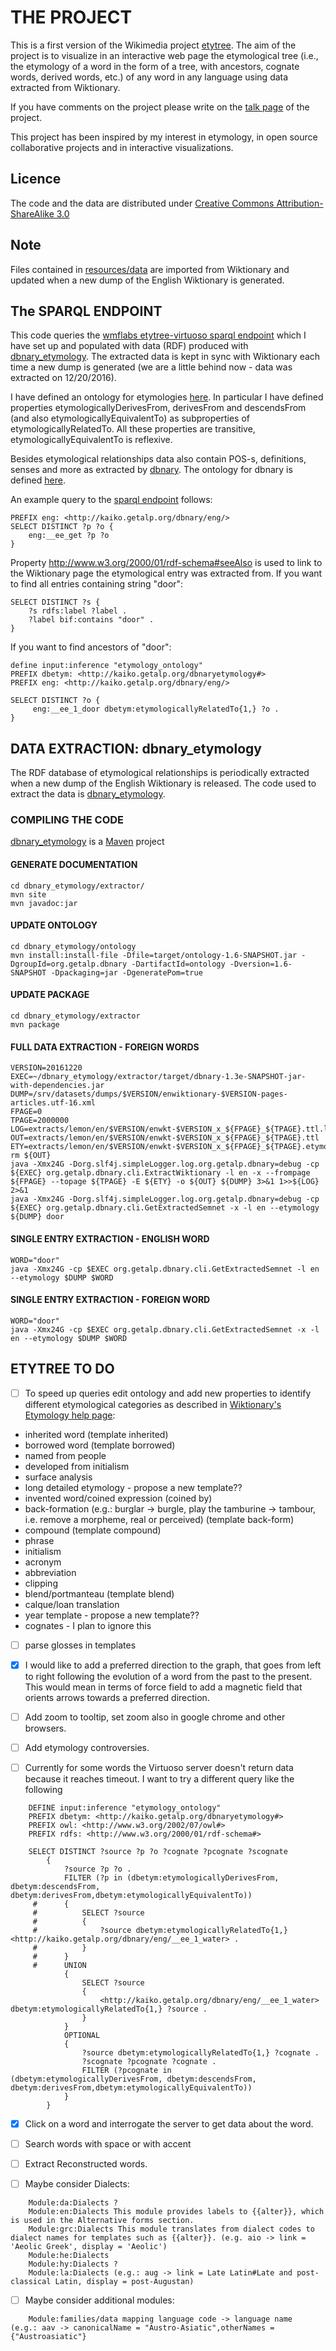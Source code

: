 # THE PROJECT

This is a first version of the Wikimedia project [etytree](https://meta.wikimedia.org/wiki/Grants:IEG/A_graphical_and_interactive_etymology_dictionary_based_on_Wiktionary). The aim of the project is to visualize in an interactive web page the etymological tree (i.e., the etymology of a word in the form of a tree, with ancestors, cognate words, derived words, etc.) of any word in any language using data extracted from Wiktionary. 

If you have comments on the project please write on the [talk page](https://meta.wikimedia.org/wiki/Grants_talk:IEG/A_graphical_and_interactive_etymology_dictionary_based_on_Wiktionary) of the project.
 
This project has been inspired by my interest in etymology, in  open source collaborative projects and in interactive visualizations.

## Licence

The code and the data are distributed under [Creative Commons Attribution-ShareAlike 3.0](https://creativecommons.org/licenses/by-sa/3.0/)

## Note
Files contained in [resources/data](https://github.com/esterpantaleo/etymology/tree/master/resources/data) are imported from Wiktionary and updated when a new dump of the English Wiktionary is generated.

## The SPARQL ENDPOINT 
This code queries the [wmflabs etytree-virtuoso sparql endpoint](http://etytree-virtuoso.wmflabs.org/sparql) which I have set up and populated with data (RDF) produced with [dbnary_etymology](https://bitbucket.org/esterpantaleo/dbnary_etymology). The extracted data is kept in sync with Wiktionary each time a new dump is generated (we are a little behind now - data was extracted on 12/20/2016).

I have defined an ontology for etymologies [here](https://bitbucket.org/esterpantaleo/dbnary_etymology/src/f120711cd96057f34880eab0b9abcae1f65dd49b/ontology/src/main/resources/org/getalp/dbnary/dbnary_etymology.owl?at=master&fileviewer=file-view-default). In particular I have defined properties etymologicallyDerivesFrom, derivesFrom and descendsFrom (and also etymologicallyEquivalentTo) as subproperties of etymologicallyRelatedTo. All these properties are transitive, etymologicallyEquivalentTo is reflexive. 

Besides etymological relationships data also contain POS-s, definitions, senses and more as extracted by [dbnary](https://bitbucket.org/serasset/dbnary). The ontology for dbnary is defined [here](https://bitbucket.org/esterpantaleo/dbnary_etymology/src/f120711cd96057f34880eab0b9abcae1f65dd49b/ontology/src/main/resources/org/getalp/dbnary/dbnary.owl?at=master&fileviewer=file-view-default).

An example query to the [sparql endpoint](http://etytree-virtuoso.wmflabs.org/sparql) follows:

    PREFIX eng: <http://kaiko.getalp.org/dbnary/eng/>
    SELECT DISTINCT ?p ?o {
        eng:__ee_get ?p ?o
    }

Property http://www.w3.org/2000/01/rdf-schema#seeAlso is used to link to the Wiktionary page the etymological entry was extracted from.
If you want to find all entries containing string "door":

    SELECT DISTINCT ?s {
        ?s rdfs:label ?label .
        ?label bif:contains "door" .
    }
If you want to find ancestors of "door":

    define input:inference "etymology_ontology"
    PREFIX dbetym: <http://kaiko.getalp.org/dbnaryetymology#>
    PREFIX eng: <http://kaiko.getalp.org/dbnary/eng/>

    SELECT DISTINCT ?o { 
         eng:__ee_1_door dbetym:etymologicallyRelatedTo{1,} ?o .
    }

## DATA EXTRACTION: dbnary_etymology
The RDF database of etymological relationships is periodically extracted when a new dump of the English Wiktionary is released. The code used to extract the data is [dbnary_etymology](https://bitbucket.org/esterpantaleo/dbnary_etymology).
### COMPILING THE CODE
[dbnary_etymology](https://bitbucket.org/esterpantaleo/dbnary_etymology) is a [Maven](https://maven.apache.org/download.cgi) project
#### GENERATE DOCUMENTATION
    cd dbnary_etymology/extractor/
    mvn site
    mvn javadoc:jar
#### UPDATE ONTOLOGY
    cd dbnary_etymology/ontology
    mvn install:install-file -Dfile=target/ontology-1.6-SNAPSHOT.jar -DgroupId=org.getalp.dbnary -DartifactId=ontology -Dversion=1.6-SNAPSHOT -Dpackaging=jar -DgeneratePom=true 
#### UPDATE PACKAGE
    cd dbnary_etymology/extractor
    mvn package
#### FULL DATA EXTRACTION - FOREIGN WORDS
    VERSION=20161220
    EXEC=~/dbnary_etymology/extractor/target/dbnary-1.3e-SNAPSHOT-jar-with-dependencies.jar
    DUMP=/srv/datasets/dumps/$VERSION/enwiktionary-$VERSION-pages-articles.utf-16.xml
    FPAGE=0
    TPAGE=2000000
    LOG=extracts/lemon/en/$VERSION/enwkt-$VERSION_x_${FPAGE}_${TPAGE}.ttl.log
    OUT=extracts/lemon/en/$VERSION/enwkt-$VERSION_x_${FPAGE}_${TPAGE}.ttl
    ETY=extracts/lemon/en/$VERSION/enwkt-$VERSION_x_${FPAGE}_${TPAGE}.etymology.ttl
    rm ${OUT}
    java -Xmx24G -Dorg.slf4j.simpleLogger.log.org.getalp.dbnary=debug -cp ${EXEC} org.getalp.dbnary.cli.ExtractWiktionary -l en -x --frompage ${FPAGE} --topage ${TPAGE} -E ${ETY} -o ${OUT} ${DUMP} 3>&1 1>>${LOG} 2>&1
    java -Xmx24G -Dorg.slf4j.simpleLogger.log.org.getalp.dbnary=debug -cp ${EXEC} org.getalp.dbnary.cli.GetExtractedSemnet -x -l en --etymology ${DUMP} door

#### SINGLE ENTRY EXTRACTION - ENGLISH WORD
    WORD="door"
    java -Xmx24G -cp $EXEC org.getalp.dbnary.cli.GetExtractedSemnet -l en --etymology $DUMP $WORD

#### SINGLE ENTRY EXTRACTION - FOREIGN WORD
    WORD="door"
    java -Xmx24G -cp $EXEC org.getalp.dbnary.cli.GetExtractedSemnet -x -l en --etymology $DUMP $WORD

## ETYTREE TO DO

- [ ] To speed up queries edit ontology and add new properties to identify different etymological categories as described in [Wiktionary's Etymology help page](https://en.wiktionary.org/wiki/Wiktionary:Etymology):
* inherited word (template inherited)
* borrowed word (template borrowed)
* named from people
* developed from initialism
* surface analysis
* long detailed etymology - propose a new template??
* invented word/coined expression (coined by)
* back-formation (e.g.: burglar -> burgle, play the tamburine -> tambour, i.e. remove a morpheme, real or perceived) (template back-form)
* compound (template compound)
* phrase
* initialism
* acronym
* abbreviation
* clipping
* blend/portmanteau (template blend)
* calque/loan translation
* year template - propose a new template??
* cognates - I plan to ignore this
- [ ] parse glosses in templates
- [x] I would like to add a preferred direction to the graph, that goes from left to right following the evolution of a word from the past to the present. This would mean in terms of force field to add a magnetic field that orients arrows towards a preferred direction.

- [ ] Add zoom to tooltip, set zoom also in google chrome and other browsers.

- [ ] Add etymology controversies.

- [ ] Currently for some words the Virtuoso server doesn't return data because it reaches timeout. I want to try a different query like the following 
```
    DEFINE input:inference "etymology_ontology"
    PREFIX dbetym: <http://kaiko.getalp.org/dbnaryetymology#>
    PREFIX owl: <http://www.w3.org/2002/07/owl#>
    PREFIX rdfs: <http://www.w3.org/2000/01/rdf-schema#>

    SELECT DISTINCT ?source ?p ?o ?cognate ?pcognate ?scognate
        { 
            ?source ?p ?o . 
            FILTER (?p in (dbetym:etymologicallyDerivesFrom, dbetym:descendsFrom, dbetym:derivesFrom,dbetym:etymologicallyEquivalentTo))
     #      {
     #          SELECT ?source
     #          {
     #              ?source dbetym:etymologicallyRelatedTo{1,}  <http://kaiko.getalp.org/dbnary/eng/__ee_1_water> . 
     #          }
     #      }
     #      UNION
            {
                SELECT ?source
                {
                    <http://kaiko.getalp.org/dbnary/eng/__ee_1_water> dbetym:etymologicallyRelatedTo{1,} ?source . 
                } 
            }
            OPTIONAL 
            {
                ?source dbetym:etymologicallyRelatedTo{1,} ?cognate . 
                ?scognate ?pcognate ?cognate . 
                FILTER (?pcognate in (dbetym:etymologicallyDerivesFrom, dbetym:descendsFrom, dbetym:derivesFrom,dbetym:etymologicallyEquivalentTo)) 
            }
        }
```

- [x] Click on a word and interrogate the server to get data about the word.

- [ ] Search words with space or with accent 

- [ ] Extract Reconstructed words.

- [ ] Maybe consider Dialects:
```
    Module:da:Dialects ?
    Module:en:Dialects This module provides labels to {{alter}}, which is used in the Alternative forms section.
    Module:grc:Dialects This module translates from dialect codes to dialect names for templates such as {{alter}}. (e.g. aio -> link = 'Aeolic Greek', display = 'Aeolic')
    Module:he:Dialects
    Module:hy:Dialects ?
    Module:la:Dialects (e.g.: aug -> link = Late Latin#Late and post-classical Latin, display = post-Augustan)
```

- [ ] Maybe consider additional modules: 
```
    Module:families/data mapping language code -> language name  (e.g.: aav -> canonicalName = "Austro-Asiatic",otherNames = {"Austroasiatic"}
```
